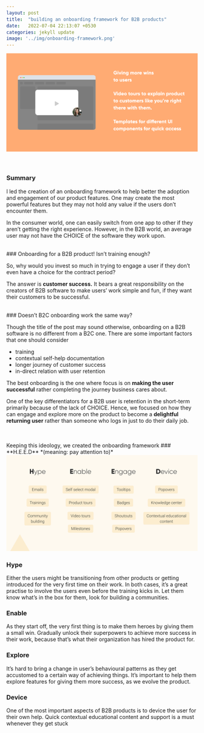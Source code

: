 ```yaml
---
layout: post
title:  "building an onboarding framework for B2B products"
date:   2022-07-04 22:13:07 +0530
categories: jekyll update
image: '../img/onboarding-framework.png'
---
```


![image tooltip here](/img/post-onboarding-framework.png)
<br>
<br>
<br>
### Summary

I led the creation of an onboarding framework to help better the adoption and engagement of our product features. One may create the most powerful features but they may not hold any value if the users don’t encounter them.

In the consumer world, one can easily switch from one app to other if they aren’t getting the right experience. However, in the B2B world, an average user may not have the CHOICE of the software they work upon.

<br>
### Onboarding for a B2B product! Isn’t training enough?

So, why would you invest so much in trying to engage a user if they don’t even have a choice for the contract period?

The answer is **customer success.** It bears a great responsibility on the creators of B2B software to make users’ work simple and fun, if they want their customers to be successful.

<br>
### Doesn’t B2C onboarding work the same way?

Though the title of the post may sound otherwise, onboarding on a B2B software is no different from a B2C one. There are some important factors that one should consider
- training
- contextual self-help documentation
- longer journey of customer success
- in-direct relation with user retention

The best onboarding is the one where focus is on **making the user successful** rather completing the journey business cares about. 

One of the key differentiators for a B2B user is retention in the short-term primarily because of the lack of CHOICE. Hence, we focused on how they can engage and explore more on the product to become a **delightful returning user** rather than someone who logs in just to do their daily job.

<br>
<br>
Keeping this ideology, we created the onboarding framework 
### **H.E.E.D** *(meaning: pay attention to)*
<br>
<img class="post-image" src="/img/onboarding-heed.png">


### **H**ype

Either the users might be transitioning from other products or getting introduced for the very first time on their work. In both cases, it’s a great practise to involve the users even before the training  kicks in. Let them know what’s in the box for them, look for building a communities.

### **E**nable

As they start off, the very first thing is to make them heroes by giving them a small win. Gradually unlock their superpowers to achieve more success in their work, because that’s what their organization has hired the product for.

### **E**xplore

It’s hard to bring a change in user’s behavioural patterns as they get accustomed to a certain way of achieving things. It’s important to help them explore features for giving them more success, as we evolve the product.

### **D**evice

One of the most important aspects of B2B products is to device the user for their own help. Quick contextual educational content and support is a must whenever they get stuck